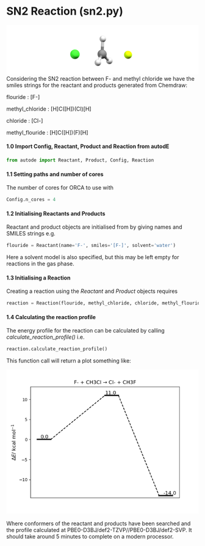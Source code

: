 # SN2 Reaction (sn2.py)
![alt text](common/sn2_image.png)
Considering the SN2 reaction between F- and methyl chloride we have the
smiles strings for the reactant and products generated from Chemdraw:

flouride        : \[F-]

methyl_chloride : \[H]C(\[H])(Cl)\[H]

chloride        : \[Cl-]

methyl_flouride : \[H]C(\[H])(F)\[H]

#### 1.0 Import Config, Reactant, Product and Reaction from autodE
```python
from autode import Reactant, Product, Config, Reaction
```


#### 1.1 Setting paths and number of cores
The number of cores for ORCA to use with

```python
Config.n_cores = 4
```

#### 1.2 Initialising Reactants and Products
Reactant and product objects are initialised from by giving names and
SMILES strings e.g.

```python
flouride = Reactant(name='F-', smiles='[F-]', solvent='water')
```

Here a solvent model is also specified, but this may be left empty for
reactions in the gas phase.

#### 1.3 Initialising a Reaction
Creating a reaction using the _Reactant_ and _Product_ objects requires

```python
reaction = Reaction(flouride, methyl_chloride, chloride, methyl_flouride)
```

#### 1.4 Calculating the reaction profile
The energy profile for the reaction can be calculated by calling
_calculate_reaction_profile()_ i.e.

```python
reaction.calculate_reaction_profile()
```

This function call will return a plot something like:

![alt text](common/sn2_reaction_profile.png)

Where conformers of the reactant and products have been searched and the
profile calculated at PBE0-D3BJ/def2-TZVP//PBE0-D3BJ/def2-SVP. It should
take around 5 minutes to complete on a modern processor.
